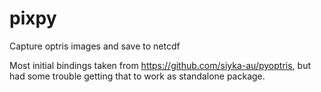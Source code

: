 # pixpy
Capture optris images and save to netcdf

Most initial bindings taken from https://github.com/siyka-au/pyoptris, but had some trouble getting that to work as standalone package. 
